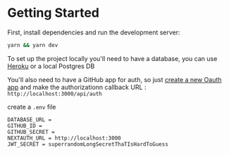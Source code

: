 # Getting Started

First, install dependencies and run the development server:

```bash
yarn && yarn dev
```


To set up the project locally you'll need to have a database, you can use [Heroku](https://dev.to/prisma/how-to-setup-a-free-postgresql-database-on-heroku-1dc1) or a local Postgres DB

You'll also need to have a GitHub app for auth, so just [create a new Oauth app](https://github.com/settings/applications/new) and make the authorizationn callback URL : `http://localhost:3000/api/auth`

create a `.env` file 


```
DATABASE_URL = 
GITHUB_ID = 
GITHUB_SECRET = 
NEXTAUTH_URL = http://localhost:3000
JWT_SECRET = superrandomLongSecretThaTIsHardToGuess

```
